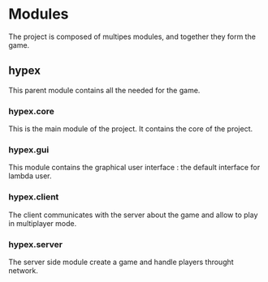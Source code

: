 # Modules

The project is composed of multipes modules, and together they form the game.

## hypex

This parent module contains all the needed for the game.

### hypex.core

This is the main module of the project. It contains the core of the project.

### hypex.gui

This module contains the graphical user interface : the default interface
for lambda user.

### hypex.client

The client communicates with the server about the game and allow to play in multiplayer mode.

### hypex.server

The server side module create a game and handle players throught network.
